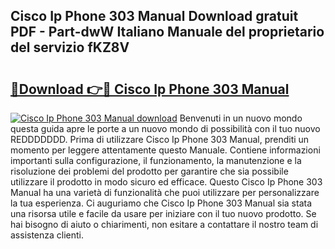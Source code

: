 ## Cisco Ip Phone 303 Manual Download gratuit PDF - Part-dwW Italiano Manuale del proprietario del servizio fKZ8V

# <h2><a href="http://dffom9.blite.top/?on=Cisco+Ip+Phone+303+Manual">🔗Download 👉🔴 Cisco Ip Phone 303 Manual</a></h2>

[![Cisco Ip Phone 303 Manual download](https://i.imgur.com/lujVjoI.png)](http://dffom9.blite.top/?on=Cisco+Ip+Phone+303+Manual)
Benvenuti in un nuovo mondo questa guida apre le porte a un nuovo mondo di possibilità con il tuo nuovo REDDDDDDD. Prima di utilizzare Cisco Ip Phone 303 Manual, prenditi un momento per leggere attentamente questo Manuale. Contiene informazioni importanti sulla configurazione, il funzionamento, la manutenzione e la risoluzione dei problemi del prodotto per garantire che sia possibile utilizzare il prodotto in modo sicuro ed efficace. Questo Cisco Ip Phone 303 Manual ha una varietà di funzionalità che puoi utilizzare per personalizzare la tua esperienza. Ci auguriamo che Cisco Ip Phone 303 Manual sia stata una risorsa utile e facile da usare per iniziare con il tuo nuovo prodotto. Se hai bisogno di aiuto o chiarimenti, non esitare a contattare il nostro team di assistenza clienti.

